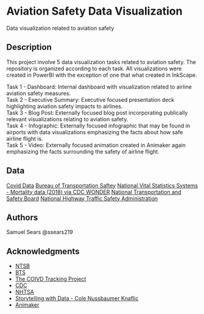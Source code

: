 # Aviation Safety Data Visualization

Data visualization related to aviation safety

## Description

This project involve 5 data visualization tasks related to aviation safety. The repository is organized according to each task. All visualizations were created in PowerBI with the exception of one that what created in InkScape.  

Task 1 - Dashboard: Internal dashboard with visualization related to airline aviation safety measures.  
Task 2 - Executive Summary: Executive focused presentation deck highlighting aviation safety impacts to airlines.  
Task 3 - Blog Post: Externally focused blog post incorporating publically relevant visualizations relating to aviation safety.  
Task 4 - Infographic: Externally focused infographic that may be found in airports with data visualizations emphasizing the facts about how safe airline flight is.  
Task 5 - Video: Externally focused animation created in Animaker again emphasizing the facts surrounding the safety of airline flight.  

## Data

[Covid Data](https://covidtracking.com/data/download)
[Bureau of Transportation Saftey](https://www.transtats.bts.gov/Timeseries.asp)
[National Vital Statistics Systems - Mortality data (2018) via CDC WONDER](https://wonder.cdc.gov/)
[National Transportation and Safety Board](https://www.ntsb.gov/investigations/data/Pages/Data_Stats.aspx)
[National Highway Traffic Safety Administration](https://www-fars.nhtsa.dot.gov/Main/index.aspx)


## Authors

Samuel Sears @ssears219

## Acknowledgments

* [NTSB](https://www.ntsb.gov/Pages/default.aspx)
* [BTS](https://www.bts.gov/)
* [The COIVD Tracking Project](https://covidtracking.com/)
* [CDC](https://www.cdc.gov/)
* [NHTSA](https://www.nhtsa.gov/)
* [Storytelling with Data - Cole Nussbaumer Knaflic](https://www.storytellingwithdata.com/)
* [Animaker](https://www.animaker.com/?gspk=dDRvYXE3NXhoNHl4djZ1eQ&gsxid=endmhZp2gHxQ)
